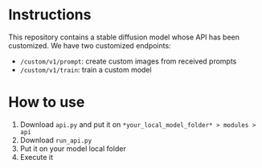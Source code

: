 # Instructions
This repository contains a stable diffusion model whose API has been customized.
We have two customized endpoints:
 - `/custom/v1/prompt`: create custom images from received prompts
 - `/custom/v1/train`: train a custom model

# How to use
1. Download `api.py` and put it on `*your_local_model_folder* > modules > api`
2. Download `run_api.py`
3. Put it on your model local folder
4. Execute it

